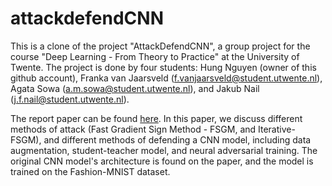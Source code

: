 # attackdefendCNN 

This is a clone of the project "AttackDefendCNN", a group project for the course "Deep Learning - From Theory to Practice" at the University of Twente. The project is done by four students: Hung Nguyen (owner of this github account), Franka van Jaarsveld (f.vanjaarsveld@student.utwente.nl), Agata Sowa (a.m.sowa@student.utwente.nl), and Jakub Nail (j.f.nail@student.utwente.nl). 

The report paper can be found [here](https://github.com/ngqhung0912/attackdefendCNN/blob/main/2022_1B_Deep_Learning_Project_Group24.pdf). In this paper, we discuss different methods of attack (Fast Gradient Sign Method - FSGM, and Iterative-FSGM), and different methods of defending a CNN model, including data augmentation, student-teacher model, and neural adversarial training. The original CNN model's architecture is found on the paper, and the model is trained on the Fashion-MNIST dataset. 
